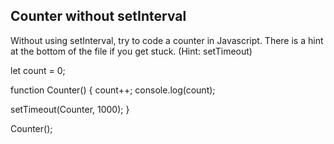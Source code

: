 ## Counter without setInterval

Without using setInterval, try to code a counter in Javascript. There is a hint at the bottom of the file if you get stuck.
(Hint: setTimeout)

let count = 0;

function Counter() {
  count++;
  console.log(count);

  setTimeout(Counter, 1000);
}

Counter();